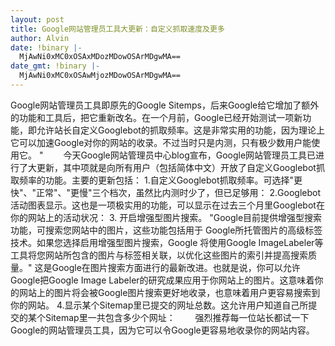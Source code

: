 ```yaml
---
layout: post
title: Google网站管理员工具大更新：自定义抓取速度及更多
author: Alvin
date: !binary |-
  MjAwNi0xMC0xOSAxMDozMDowOSArMDgwMA==
date_gmt: !binary |-
  MjAwNi0xMC0xOSAwMjozMDowOSArMDgwMA==
---
```

Google网站管理员工具即原先的Google Sitemps，后来Google给它增加了额外的功能和工具后，把它重新改名。在一个月前，Google已经开始测试一项新功能，即允许站长自定义Googlebot的抓取频率。这是非常实用的功能，因为理论上它可以加速Google对你的网站的收录。不过当时只是内测，只有极少数用户能使用它。 " 　　今天Google网站管理员中心blog宣布，Google网站管理员工具已进行了大更新，其中项就是向所有用户（包括简体中文）开放了自定义Googlebot抓取频率的功能。主要的更新包括：
1.自定义Googlebot抓取频率。可选择"更快"、"正常"、"更慢"三个档次，虽然比内测时少了，但已足够用：
2.Googlebot活动图表显示。这也是一项极实用的功能，可以显示在过去三个月里Googlebot在你的网站上的活动状况：
3. 开启增强型图片搜索。
"Google目前提供增强型搜索功能，可搜索您网站中的图片，这些功能包括用于 Google所托管图片的高级标签技术。如果您选择启用增强型图片搜索，Google 将使用Google ImageLabeler等工具将您网站所包含的图片与标签相关联，以优化这些图片的索引并提高搜索质量。"
这是Google在图片搜索方面进行的最新改进。也就是说，你可以允许Google把Google Image Labeler的研究成果应用于你网站上的图片。这意味着你的网站上的图片将会被Google图片搜索更好地收录，也意味着用户更容易搜索到你的网站。
4.显示某个Sitemap里已提交的网址总数。这允许用户知道自己所提交的某个Sitemap里一共包含多少个网址：
　　强烈推荐每一位站长都试一下Google的网站管理员工具，因为它可以令Google更容易地收录你的网站内容。
